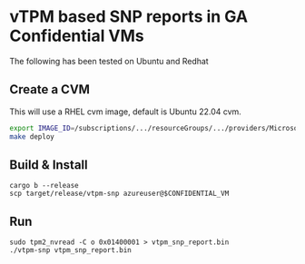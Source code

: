 # vTPM based SNP reports in GA Confidential VMs

The following has been tested on Ubuntu and Redhat

## Create a CVM

This will use a RHEL cvm image, default is Ubuntu 22.04 cvm.

```bash
export IMAGE_ID=/subscriptions/.../resourceGroups/.../providers/Microsoft.Compute/galleries/rhelcvm/images/rhelcvmimage/versions/1.0.0
make deploy
```

## Build & Install

```
cargo b --release
scp target/release/vtpm-snp azureuser@$CONFIDENTIAL_VM
```

## Run

```
sudo tpm2_nvread -C o 0x01400001 > vtpm_snp_report.bin
./vtpm-snp vtpm_snp_report.bin
```
